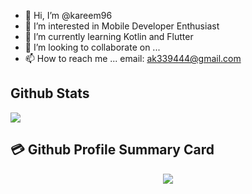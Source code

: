 - 👋 Hi, I’m @kareem96
- 👀 I’m interested in Mobile Developer Enthusiast
- 🌱 I’m currently learning Kotlin and Flutter
- 💞️ I’m looking to collaborate on ...
- 📫 How to reach me ... 
     email: ak339444@gmail.com


## Github Stats  
![](https://github-readme-stats.vercel.app/api?username=kareem96&count_private=true&show_icons=true&theme=radical)

## 💳 Github Profile Summary Card
<p align="center">
  <img src="https://github-profile-summary-cards.vercel.app/api/cards/profile-details?username=kareem96&theme=vue"/>
</p>

<!---
kareem96/kareem96 is a ✨ special ✨ repository because its `README.md` (this file) appears on your GitHub profile.
You can click the Preview link to take a look at your changes.
--->
